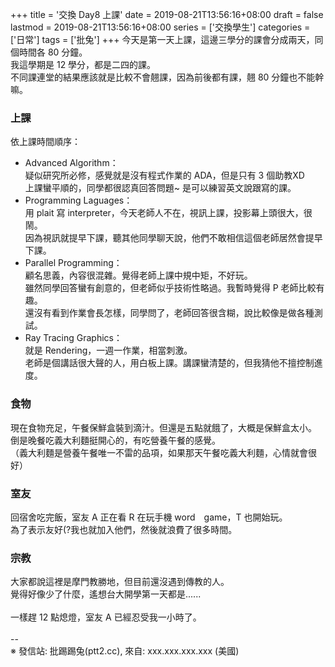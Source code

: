 +++
title = '交換 Day8 上課'
date = 2019-08-21T13:56:16+08:00
draft = false
lastmod = 2019-08-21T13:56:16+08:00
series = ['交換學生']
categories = ['日常']
tags = ['批兔']
+++
今天是第一天上課，這邊三學分的課會分成兩天，同個時間各 80 分鐘。<br>
我這學期是 12 學分，都是二四的課。<br>
不同課連堂的結果應該就是比較不會翹課，因為前後都有課，翹 80 分鐘也不能幹嘛。<br>
### 上課
依上課時間順序：<br>
- Advanced Algorithm：<br>
    疑似研究所必修，感覺就是沒有程式作業的 ADA，但是只有 3 個助教XD<br>
    上課蠻平順的，同學都很認真回答問題~ 是可以練習英文說跟寫的課。<br>
- Programming Laguages：<br>
    用 plait 寫 interpreter，今天老師人不在，視訊上課，投影幕上頭很大，很鬧。<br>
    因為視訊就提早下課，聽其他同學聊天說，他們不敢相信這個老師居然會提早下課。<br>
- Parallel Programming：<br>
    顧名思義，內容很混雜。覺得老師上課中規中矩，不好玩。<br>
    雖然同學回答蠻有創意的，但老師似乎技術性略過。我暫時覺得 P 老師比較有趣。<br>
    還沒有看到作業會長怎樣，同學問了，老師回答很含糊，說比較像是做各種測試。<br>
- Ray Tracing Graphics：<br>
    就是 Rendering，一週一作業，相當刺激。<br>
    老師是個講話很大聲的人，用白板上課。講課蠻清楚的，但我猜他不擅控制進度。<br>
### 食物
現在食物充足，午餐保鮮盒裝到滴汁。但還是五點就餓了，大概是保鮮盒太小。<br>
倒是晚餐吃義大利麵挺開心的，有吃營養午餐的感覺。<br>
（義大利麵是營養午餐唯一不雷的品項，如果那天午餐吃義大利麵，心情就會很好）<br>
### 室友
回宿舍吃完飯，室友 A 正在看 R 在玩手機 word　game，T 也開始玩。<br>
為了表示友好(?我也就加入他們，然後就浪費了很多時間。<br>
### 宗教
大家都說這裡是摩門教勝地，但目前還沒遇到傳教的人。<br>
覺得好像少了什麼，遙想台大開學第一天都是......<br>
<br>
一樣趕 12 點熄燈，室友 A 已經忍受我一小時了。<br>
<br>
--<br>
※ 發信站: 批踢踢兔(ptt2.cc), 來自: xxx.xxx.xxx.xxx (美國)<br>
